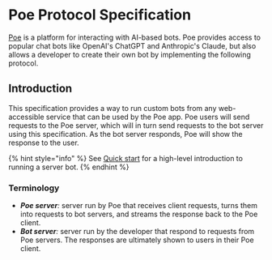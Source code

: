 # Poe Protocol Specification

[Poe](https://poe.com/) is a platform for interacting with AI-based bots. Poe provides access to popular chat bots like OpenAI's ChatGPT and Anthropic's Claude, but also allows a developer to create their own bot by implementing the following protocol.

## Introduction

This specification provides a way to run custom bots from any web-accessible service that can be used by the Poe app. Poe users will send requests to the Poe server, which will in turn send requests to the bot server using this specification. As the bot server responds, Poe will show the response to the user.

{% hint style="info" %}
See [Quick start](../quick-start.md) for a high-level introduction to running a server bot.
{% endhint %}

### Terminology

* _**Poe server**:_ server run by Poe that receives client requests, turns them into requests to bot servers, and streams the response back to the Poe client.
* _**Bot server**:_ server run by the developer that respond to requests from Poe servers. The responses are ultimately shown to users in their Poe client.

